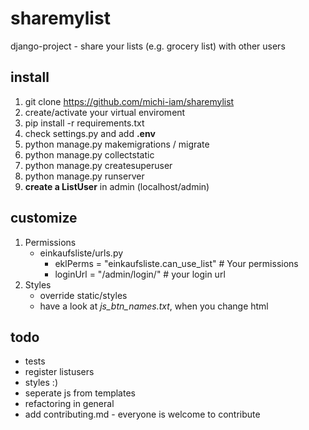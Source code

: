 # sharemylist
django-project - share your lists (e.g. grocery list) with other users

## install
1. git clone https://github.com/michi-iam/sharemylist
2. create/activate your virtual enviroment
3. pip install -r requirements.txt
4. check settings.py and add **.env**
5. python manage.py makemigrations / migrate
6. python manage.py collectstatic
7. python manage.py createsuperuser
8. python manage.py runserver 
9. **create a ListUser** in admin (localhost/admin) 

## customize
1. Permissions 
    * einkaufsliste/urls.py
        * eklPerms = "einkaufsliste.can_use_list" # Your permissions 
        * loginUrl = "/admin/login/" # your login url
2. Styles
    * override static/styles
    * have a look at *js_btn_names.txt*, when you change html 

## todo
* tests
* register listusers
* styles :)
* seperate js from templates
* refactoring in general
* add contributing.md - everyone is welcome to contribute